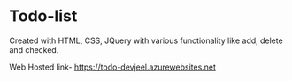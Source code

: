# Todo-list
Created with HTML, CSS, JQuery with various functionality like add, delete and checked.

Web Hosted link- https://todo-devjeel.azurewebsites.net
